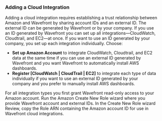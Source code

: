 ### Adding a Cloud Integration

Adding a cloud integration requires establishing a trust relationship between Amazon and Wavefront by sharing account IDs and an external ID. The external ID can be generated by Wavefront or by your company. If you use an ID generated by Wavefront you can set up all integrations&mdash;CloudWatch, Cloudtrail, and EC2&mdash;at once. If you want to use an ID generated by your company, you set up each integration individually. Choose:

- **Set up Amazon Account** to integrate CloudWatch, Cloudtrail, and EC2 data at the same time if you can use an external ID generated by Wavefront and you want Wavefront to automatically install AWS dashboards.
- **Register [CloudWatch | CloudTrail | EC2]** to integrate each type of data individually if you want to use an external ID generated by your company and you prefer to manually install AWS dashboards.

For all integration types you first grant Wavefront read-only access to your Amazon account. Run the Amazon Create New Role wizard where you provide Wavefront account and external IDs. In the Create New Role wizard Review, copy the Role ARN containing the Amazon account ID for use in Wavefront cloud integrations.
